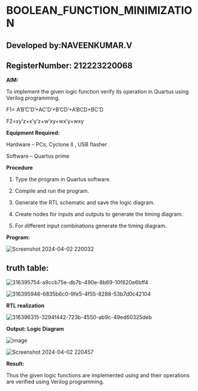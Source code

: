 # BOOLEAN_FUNCTION_MINIMIZATION
## Developed by:NAVEENKUMAR.V
## RegisterNumber: 212223220068
**AIM:**

To implement the given logic function verify its operation in Quartus using Verilog programming.

F1= A’B’C’D’+AC’D’+B’CD’+A’BCD+BC’D 

F2=xy’z+x’y’z+w’xy+wx’y+wxy

**Equipment Required:**

Hardware – PCs, Cyclone II , USB flasher

Software – Quartus prime

**Procedure**

1.	Type the program in Quartus software.

2.	Compile and run the program.

3.	Generate the RTL schematic and save the logic diagram.

4.	Create nodes for inputs and outputs to generate the timing diagram.

5.	For different input combinations generate the timing diagram.


**Program:**


![Screenshot 2024-04-02 220032](https://github.com/NaveenKumarV2005/BOOLEAN_FUNCTION_MINIMIZATION/assets/151476286/0755ca0a-496f-4db9-b60b-aed54af4c320)



## truth table:


![316395754-a9ccb75e-db7b-490e-8b69-10f820e6bff4](https://github.com/NaveenKumarV2005/BOOLEAN_FUNCTION_MINIMIZATION/assets/151476286/65556930-73cf-4fe0-99f4-386561139f69)









![316395946-6835b6c0-9fe5-4f55-8288-53b7d0c42104](https://github.com/NaveenKumarV2005/BOOLEAN_FUNCTION_MINIMIZATION/assets/151476286/ea7a10f2-719e-4ca9-8115-410fe9eab135)







**RTL realization**


![316396315-3294f442-723b-4550-ab9c-49ed60325deb](https://github.com/NaveenKumarV2005/BOOLEAN_FUNCTION_MINIMIZATION/assets/151476286/574b342b-345b-472e-be6f-60bb32263810)






**Output:**
**Logic Diagram**

![image](https://github.com/NaveenKumarV2005/BOOLEAN_FUNCTION_MINIMIZATION/assets/151476286/95ac0426-1392-495b-9535-7101b025e7e6)





![Screenshot 2024-04-02 220457](https://github.com/NaveenKumarV2005/BOOLEAN_FUNCTION_MINIMIZATION/assets/151476286/024905e9-ea3b-4528-b6a7-0b84b403a5ac)






**Result:**

Thus the given logic functions are implemented using and their operations are verified using Verilog programming.

